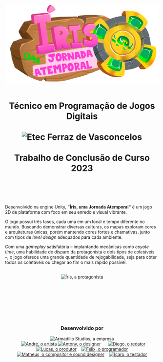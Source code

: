 <div align="center">
    <picture>
        <source media="(prefers-color-scheme: dark)" srcset="https://github.com/feliquisds/iris/blob/main/Assets/Interface/main_menu/menu_logo.png?raw=true">
        <img alt="Íris, uma Jornada Atemporal" title="Íris, uma Jornada Atemporal" src="https://github.com/feliquisds/iris/blob/main/Assets/Interface/main_menu/menu_logo.png?raw=true" width="700em">
    </picture>
</div>
<br>

<h1 align="center">
    Técnico em Programação de Jogos Digitais
    <br>
    <br>
    <picture>
        <source media="(prefers-color-scheme: dark)" srcset="https://github.com/feliquisds/iris/assets/93457386/c51a21a9-2532-4d7b-9952-4629bd409544">
        <img alt="Etec Ferraz de Vasconcelos" title="Etec Ferraz de Vasconcelos" src="https://github.com/feliquisds/iris/assets/93457386/c4694870-5edd-4d8b-8147-9e2196ad7738" height="100em">
    </picture>
    <br>
    <br>
    Trabalho de Conclusão de Curso
    <br>
    2023
    <br>
    &nbsp;&nbsp;
</h1>
<br>
<br>

Desenvolvido na engine Unity, **"Íris, uma Jornada Atemporal"** é um jogo 2D de plataforma com foco em seu enredo e visual vibrante.

O jogo possui três fases, cada uma em um local e tempo diferente no mundo. Buscando demonstrar diversas culturas, os mapas exploram cores e arquiteturas únicas, porém mantendo cores fortes e chamativas, junto com tipos de *level design* adequados para cada ambiente.

Com uma *gameplay* satisfatória – implantando mecânicas como *coyote time*, uma habilidade de disparo da protagonista e dois tipos de coletáveis –, o jogo oferece uma grande quantidade de rejogabilidade, seja para obter todos os coletáveis ou chegar ao fim o mais rápido possível.

<br>
<div align="center">
    <picture>
        <img alt="Íris, a protagonista" title="Íris, a protagonista" src="https://github.com/feliquisds/iris/assets/93457386/fcee7f71-a1b1-4d68-b737-7a9647c1a2a3" height="125em">
    </picture>
</div>

# &nbsp;&nbsp;
<br>
<br>

<div align="center">
    <h3>Desenvolvido por</h3>
    <picture>
      <source media="(prefers-color-scheme: dark)" srcset="https://github.com/feliquisds/iris/assets/93457386/34b48a2e-d0b9-42b4-b8ab-8bf78b86eb58">
      <img alt="Armadillo Studios, a empresa" title="Armadillo Studios, a empresa" src="https://github.com/feliquisds/iris/assets/93457386/947d94aa-cd37-41f4-9048-de64cfeb196a" width="200">
    </picture>
</div>

<div align="center" width="100%" height="125em" position="absolute">
    &nbsp;&nbsp;&nbsp;&nbsp;
    <a href="https://instagram.com/andreoliveira_art"><img alt="André, o artista" title="André, o artista" src="https://github.com/feliquisds/iris/assets/93457386/42cfbf68-7b93-4edb-94e5-2bfd87b47443" height="125em"/></a>
    <a href="https://instagram.com/antony.rocha.13"><img alt="Antony, o designer" title="Antony, o designer" src="https://github.com/feliquisds/iris/assets/93457386/47a42980-180e-43aa-a931-77a57fa3c533" height="125em"/></a>
    &nbsp;&nbsp;&nbsp;&nbsp;
    <a href="https://instagram.com/uf4keee"><img alt="Diego, o redator" title="Diego, o redator" src="https://github.com/feliquisds/iris/assets/93457386/9948f9ff-98af-456f-b20a-5fb356c06a09" height="125em"/></a>
    &nbsp;&nbsp;
    <a href="https://instagram.com/luk_theking"><img alt="Lucas, o produtor" title="Lucas, o produtor" src="https://github.com/feliquisds/iris/assets/93457386/9c45bfeb-d0d4-4cee-9dd3-8d48037e8092" height="125em"/></a>
    &nbsp;&nbsp;
    <a href="https://instagram.com/feliquisds"><img alt="Félix, o programador" title="Félix, o programador" src="https://github.com/feliquisds/iris/assets/93457386/3e5ef9f0-9f0d-49ba-b097-9edad6e54920" height="125em"/></a>
    <a href="https://instagram.com/fontana017"><img alt="Matheus, o compositor e sound designer" title="Matheus, o compositor e sound designer" src="https://github.com/feliquisds/iris/assets/93457386/fa81fb7b-0662-4a3d-a64b-20410e53c1ba" height="125em"/></a>
    &nbsp;&nbsp;
    <a href="https://instagram.com/icaro_zitelli_"><img alt="Ícaro, o testador" title="Ícaro, o testador" src="https://github.com/feliquisds/iris/assets/93457386/fd7e801d-dbc0-4381-aa2a-abc1294c377c" height="125em"/></a>
</div>

